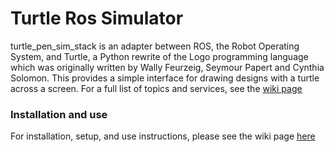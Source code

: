 # Turtle Ros Simulator
turtle_pen_sim_stack is an adapter between ROS, the Robot Operating System, and Turtle, a Python rewrite of the Logo programming language which was originally written by Wally Feurzeig, Seymour Papert and Cynthia Solomon. 
This provides a simple interface for drawing designs with a turtle across a screen. For a full list of topics and services, see the [wiki page](https://github.com/kk6axq/turtle_pen_sim_stack/wiki/Inputs-and-Outputs)

### Installation and use
For installation, setup, and use instructions, please see the wiki page [here](https://github.com/kk6axq/turtle_pen_sim_stack/wiki/Installation-and-Setup)
